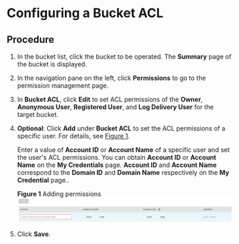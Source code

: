 # Configuring a Bucket ACL<a name="obs_03_0326"></a>

## Procedure<a name="section363844143816"></a>

1.  In the bucket list, click the bucket to be operated. The  **Summary**  page of the bucket is displayed.
2.  In the navigation pane on the left, click  **Permissions**  to go to the permission management page.
3.  In  **Bucket ACL**, click  **Edit**  to set ACL permissions of the  **Owner**,  **Anonymous User**,  **Registered User**, and  **Log Delivery User**  for the target bucket.
4.  **Optional**: Click  **Add**  under  **Bucket ACL**  to set the ACL permissions of a specific user. For details, see  [Figure 1](#fig28074666202331).

    Enter a value of  **Account ID**  or  **Account Name**  of a specific user and set the user's ACL permissions. You can obtain  **Account ID**  or  **Account Name**  on the  **My Credentials**  page.  **Account ID**  and  **Account Name**  correspond to the  **Domain ID**  and  **Domain Name**  respectively on the  **My Credential**  page..

    **Figure  1**  Adding permissions<a name="fig28074666202331"></a>  
    ![](figures/adding-permissions.png "adding-permissions")

5.  Click  **Save**.

